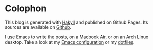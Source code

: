 Colophon
========

This blog is generated with [Hakyll][] and published on Github Pages.  Its
sources are available on [Github][].

I use Emacs to write the posts, on a Macbook Air, or on an Arch Linux desktop.
Take a look at my [Emacs configuration][] or my [dotfiles][].

[Hakyll]: http://jaspervdj.be/hakyll/
[github]: https://github.com/lunaryorn/lunaryorn.github.io
[Emacs configuration]: https://github.com/lunaryorn/stante-pede
[dotfiles]: https://github.com/lunaryorn/dotfiles
